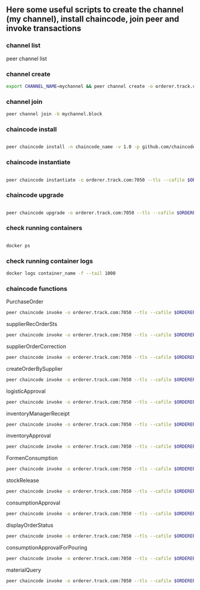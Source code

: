 ## Here some useful scripts to create the channel (my channel), install chaincode, join peer and invoke transactions
### channel list
peer channel list

### channel create
```sh
export CHANNEL_NAME=mychannel && peer channel create -o orderer.track.com:7050 -c $CHANNEL_NAME -f ./channel-artifacts/$CHANNEL_NAME.tx --tls --cafile $ORDERER_CA

```

### channel join
```sh
peer channel join -b mychannel.block

```


### chaincode install
```sh

peer chaincode install -n chaincode_name -v 1.0 -p github.com/chaincode/trace/go/

```
### chaincode instantiate
```sh

peer chaincode instantiate -o orderer.track.com:7050 --tls --cafile $ORDERER_CA -C channel_name -n chaincode_name -v version -c '{"Args":["init"]}' -P "OR ('CSTMSP.peer','SUPMSP.peer', 'REGMSP.peer')"

```

### chaincode upgrade 
```sh

peer chaincode upgrade -o orderer.track.com:7050 --tls --cafile $ORDERER_CA -C channel_name -n chaincode_name -v version -c '{"Args":["init"]}' -P "OR ('CSTMSP.peer','SUPMSP.peer', 'REGMSP.peer')"

```

### check running containers
```sh

docker ps

```
### check running container logs

```sh
docker logs container_name -f --tail 1000
```

### chaincode functions

PurchaseOrder
```sh
peer chaincode invoke -o orderer.track.com:7050 --tls --cafile $ORDERER_CA -C mychannel -n track -c '{"args":["purchaseOrder","{\"po\":\"QT041111111111111151\",\"posts\":\"create\",\"itemno\":\"111101\",\"itemname\":\"Cement\",\"desc\":\"poatlad cement 40 kg\",\"quan\":8,\"uprice\":\"100\",\"addr\":\"c-30\",\"delvry\":\"10-06-2020\",\"buyerid\":\"B0001\",\"suppid\":\"S0001\",\"cts\":\"456789\",\"uts\":\"456787678\",\"amt\":\"800\"}"]}'
```
supplierRecOrderSts
```sh
peer chaincode invoke -o orderer.track.com:7050 --tls --cafile $ORDERER_CA -C mychannel -n track -c '{"args":["supplierRecOrderSts","{\"po\":\"QT041111111111111151\",\"posts\":\"inProgress\",\"uts\":\"456787678\"}"]}'
```

supplierOrderCorrection
```sh
peer chaincode invoke -o orderer.track.com:7050 --tls --cafile $ORDERER_CA -C mychannel -n track -c '{"args":["supplierOrderCorrection","{\"po\":\"QT041111111111111151\",\"posts\":\"inProgress\",\"uts\":\"456787678\"}"]}'
```


createOrderBySupplier
```sh
peer chaincode invoke -o orderer.track.com:7050 --tls --cafile $ORDERER_CA -C mychannel -n mytrack -c '{"args":["createOrderBySupplier","{\"po\":\"QT041111111111111151\",\"cid\":\"S0001\",\"shid\":\"DO0001\",\"trno\":\"T001\",\"regid\":\"R001\",\"dosts\":\"expecting confirmation from regulator\",\"gtin\":\"10614141999996\",\"uts\":\"456787678\"}"]}'
```

logisticApproval
```sh
peer chaincode invoke -o orderer.track.com:7050 --tls --cafile $ORDERER_CA -C mychannel -n mytrack -c '{"args":["logisticApproval","{\"po\":\"QT041111111111111151\",\"dosts\":\"shipped\", \"uts\":\"456787678\"}"]}'
```
inventoryManagerReceipt
```sh
peer chaincode invoke -o orderer.track.com:7050 --tls --cafile $ORDERER_CA -C mychannel -n mytrack -c '{"args":["inventoryManagerReceipt","{\"po\":\"QT041111111111111151\",\"invmngid\":\"IM001\",\"expdate\":\"10-06-2020\", \"gis\":\"zone1\",\"grept\":\"GRxxxxxx\",\"grsts\":\"pending\", \"uts\":\"456787678\"}"]}'
```

inventoryApproval
```sh
peer chaincode invoke -o orderer.track.com:7050 --tls --cafile $ORDERER_CA -C mychannel -n trackk -c '{"args":["inventoryApproval","{\"po\":\"QT041111111111112222\",\"dosts\":\"arrived\",\"posts\":\"inStock\", \"grsts\":\"received\", \"uts\":\"456787678\", \"stanbathweght\":320, \"itemname\":\"Cement\"}"]}'
```

FormenConsumption
```sh
peer chaincode invoke -o orderer.track.com:7050 --tls --cafile $ORDERER_CA -C mychannel -n track -c '{"args":["formenConsumption","{\"po\":\"QT041111111111111131\",\"foreid\":\"F0001\",\"purps\":\"for concreate making\",\"fdec\":\"same as desc\", \"ccorder\":\"created\",\"conum\":\"0004\",\"pquanty\":4, \"futs\":\"456787678\"}"]}'
```

stockRelease
```sh
peer chaincode invoke -o orderer.track.com:7050 --tls --cafile $ORDERER_CA -C mychannel -n track -c '{"args":["stockRelease","{\"po\":\"QT041111111111111131\",\"ccorder\":\"expecting confirmation from regulator\", \"futs\":\"456787678\",\"batchid\":\"b001\",\"conum\":\"0001\"}"]}'
```

consumptionApproval
```sh
peer chaincode invoke -o orderer.track.com:7050 --tls --cafile $ORDERER_CA -C mychannel -n track -c '{"args":["consumptionApproval","{\"po\":\"QT041111111111111131\",\"ccorder\":\"ready to use\",\"bweght\":\"1000\", \"futs\":\"456787678\",\"conum\":\"0001\"}"]}'
```
displayOrderStatus
```sh
peer chaincode invoke -o orderer.track.com:7050 --tls --cafile $ORDERER_CA -C mychannel -n track -c '{"args":["displayOrderStatus","{\"po\":\"QT041111111111111151\",\"ccorder\":\"expecting confirmation from regulator for pouring\", \"futs\":\"456787678\",\"conum\":\"0001\"}"]}'
```

consumptionApprovalForPouring
```sh
peer chaincode invoke -o orderer.track.com:7050 --tls --cafile $ORDERER_CA -C mychannel -n track -c '{"args":["consumptionApprovalForPouring","{\"po\":\"QT041111111111111151\",\"ccorder\":\"ready to be poured\",\"density\":\"2.03\", \"futs\":\"456787678\",\"conum\":\"0001\"}"]}'
```

materialQuery

```sh
peer chaincode invoke -o orderer.track.com:7050 --tls --cafile $ORDERER_CA -C mychannel -n track -c '{"args":["materialQuery","10614141999996"]}'
```


